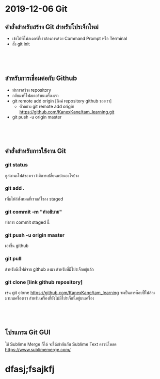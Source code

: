 # 2019-12-06 Git

## คำสั่งสำหรับสร้าง Git สำหรับโปรเจ็กใหม่
- เข้าไปที่โฟลเดอร์ที่เราต้องการด้วย Command Prompt หรือ Terminal
- สั่ง git init

&nbsp;

&nbsp;

## สำหรับการเชื่อมต่อกับ Github
- ทำการสร้าง repository
- กลับมาที่โฟลเดอร์บนเครื่องเรา
- git remote add origin [ลิงค์ repository github ของเรา]
	- ตัวอย่าง git remote add origin https://github.com/KanexKane/tam_learning.git
- git push -u origin master

&nbsp;

&nbsp;

## คำสั่งสำหรับการใช้งาน Git

### git status
ดูสถานะไฟล์ของเราว่ามีการเปลี่ยนแปลงอะไรบ้าง

### git add .
เพิ่มไฟล์ทั้งหมดที่เราแก้ไขลง staged

### git commit -m "คำอธิบาย"
ทำการ commit staged นี้

### git push -u origin master
เอาขึ้น github

### git pull
สำหรับดึงไฟล์จาก github ลงมา สำหรับที่มีโปรเจ็กอยู่แล้ว

### git clone [link github repository]
เช่น git clone https://github.com/KanexKane/tam_learning จะเป็นการก๊อบปี้ไฟล์ลงมาบนเครื่องเรา สำหรับเครื่องที่ยังไม่มีโปรเจ็กนี้อยู่บนเครื่อง

&nbsp;

&nbsp;

## โปรแกรม Git GUI
ใช้ Sublime Merge ก็ได้ จะได้เข้ากันกับ Sublime Text ดาวน์โหลด https://www.sublimemerge.com/

# dfasj;fsajkfj